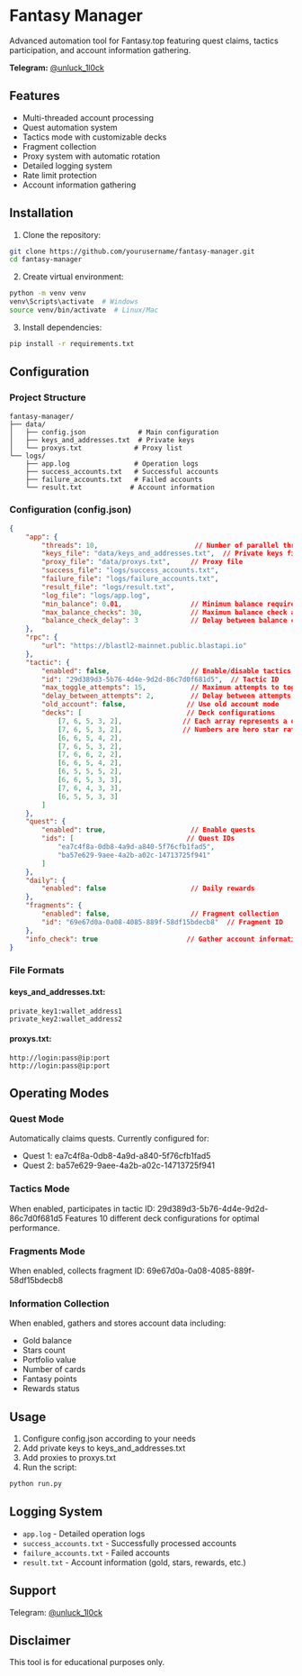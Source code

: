 # Fantasy Manager
Advanced automation tool for Fantasy.top featuring quest claims, tactics participation, and account information gathering.

**Telegram:** [@unluck_1l0ck](https://t.me/unluck_1l0ck)

## Features
- Multi-threaded account processing
- Quest automation system
- Tactics mode with customizable decks
- Fragment collection
- Proxy system with automatic rotation
- Detailed logging system
- Rate limit protection
- Account information gathering

## Installation

1. Clone the repository:
```bash
git clone https://github.com/yourusername/fantasy-manager.git
cd fantasy-manager
```

2. Create virtual environment:
```bash
python -m venv venv
venv\Scripts\activate  # Windows
source venv/bin/activate  # Linux/Mac
```

3. Install dependencies:
```bash
pip install -r requirements.txt
```

## Configuration

### Project Structure
```
fantasy-manager/
├── data/
│   ├── config.json             # Main configuration
│   ├── keys_and_addresses.txt  # Private keys
│   └── proxys.txt             # Proxy list
└── logs/
    ├── app.log                # Operation logs
    ├── success_accounts.txt   # Successful accounts
    ├── failure_accounts.txt   # Failed accounts
    └── result.txt            # Account information
```

### Configuration (config.json)
```json
{
    "app": {
        "threads": 10,                        // Number of parallel threads
        "keys_file": "data/keys_and_addresses.txt",  // Private keys file
        "proxy_file": "data/proxys.txt",     // Proxy file
        "success_file": "logs/success_accounts.txt",
        "failure_file": "logs/failure_accounts.txt",
        "result_file": "logs/result.txt",
        "log_file": "logs/app.log",
        "min_balance": 0.01,                 // Minimum balance requirement
        "max_balance_checks": 30,            // Maximum balance check attempts
        "balance_check_delay": 3             // Delay between balance checks
    },
    "rpc": {
        "url": "https://blastl2-mainnet.public.blastapi.io"
    },
    "tactic": {
        "enabled": false,                    // Enable/disable tactics mode
        "id": "29d389d3-5b76-4d4e-9d2d-86c7d0f681d5",  // Tactic ID
        "max_toggle_attempts": 15,           // Maximum attempts to toggle status
        "delay_between_attempts": 2,         // Delay between attempts
        "old_account": false,               // Use old account mode
        "decks": [                          // Deck configurations
            [7, 6, 5, 3, 2],               // Each array represents a deck
            [7, 6, 5, 3, 2],               // Numbers are hero star ratings
            [6, 6, 5, 4, 2],
            [7, 6, 5, 3, 2],
            [7, 6, 6, 2, 2],
            [6, 6, 5, 4, 2],
            [6, 5, 5, 5, 2],
            [6, 6, 5, 3, 3],
            [7, 6, 4, 3, 3],
            [6, 5, 5, 3, 3]
        ]
    },
    "quest": {
        "enabled": true,                     // Enable quests
        "ids": [                            // Quest IDs
            "ea7c4f8a-0db8-4a9d-a840-5f76cfb1fad5",
            "ba57e629-9aee-4a2b-a02c-14713725f941"
        ]
    },
    "daily": {
        "enabled": false                     // Daily rewards
    },
    "fragments": {
        "enabled": false,                    // Fragment collection
        "id": "69e67d0a-0a08-4085-889f-58df15bdecb8"  // Fragment ID
    },
    "info_check": true                      // Gather account information
}
```

### File Formats

#### keys_and_addresses.txt:
```
private_key1:wallet_address1
private_key2:wallet_address2
```

#### proxys.txt:
```
http://login:pass@ip:port
http://login:pass@ip:port
```

## Operating Modes

### Quest Mode
Automatically claims quests. Currently configured for:
- Quest 1: ea7c4f8a-0db8-4a9d-a840-5f76cfb1fad5
- Quest 2: ba57e629-9aee-4a2b-a02c-14713725f941

### Tactics Mode
When enabled, participates in tactic ID: 29d389d3-5b76-4d4e-9d2d-86c7d0f681d5
Features 10 different deck configurations for optimal performance.

### Fragments Mode
When enabled, collects fragment ID: 69e67d0a-0a08-4085-889f-58df15bdecb8

### Information Collection
When enabled, gathers and stores account data including:
- Gold balance
- Stars count
- Portfolio value
- Number of cards
- Fantasy points
- Rewards status

## Usage

1. Configure config.json according to your needs
2. Add private keys to keys_and_addresses.txt
3. Add proxies to proxys.txt
4. Run the script:
```bash
python run.py
```

## Logging System
- `app.log` - Detailed operation logs
- `success_accounts.txt` - Successfully processed accounts
- `failure_accounts.txt` - Failed accounts
- `result.txt` - Account information (gold, stars, rewards, etc.)

## Support
Telegram: [@unluck_1l0ck](https://t.me/unluck_1l0ck)

## Disclaimer
This tool is for educational purposes only.
